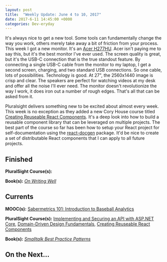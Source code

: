 ```yaml
---
layout: post
title:  "Weekly Update: June 4 to 10, 2017"
date: 2017-6-11 14:45:00 +0000
categories: Dev-eryday
---
```

It's always nice to get a new tool. Some tools can fundamentally change the way you work, others merely take away a bit of friction from your process. This week I got a new monitor. It's an [Acer H277HU][mon]. Acer isn't paying me to say this, but it's the best monitor I've ever used. The screen quality is great, but it's the USB-C connection that is the true standout feature. By connecting a single USB-C cable from the monitor to my laptop, I get a second screen, charging, and two standard USB connections. So one cable, lots of possibilities. Technology is good. At 27", the 2560x1440 image is crisp and clear. The speakers are perfect for watching videos at my desk and offer all the noise I'll ever need. The monitor doesn't revolutionize the way I work, it does iron out a number of rough edges. That's all that can be asked from it. 

Pluralsight delivers something new to be excited about almost every week. This week is no exception as they added a new Cory House course titled [Creating Reuseable React Components][comp]. It's a deep look into how to build a reusable component library that can be leveraged on multiple projects. The best part of the course so far has been how to setup your React project for self-documentation using the [react-docgen][doc] package. It'd be nice to create a set of distributable React components that I can apply to all future projects. 

Finished
--------
**PluralSight Course(s):** 

**Book(s):** *[On Writing Well][oww]*

Currents
--------
**MOOC(s):** [Sabermetrics 101: Introduction to Baseball Analytics][saber]

**PluralSight Course(s):** [Implementing and Securing an API with ASP.NET Core][core], [Domain-Driven Design Fundamentals][ddd], [Creating Reuseable React Components][comp]

**Book(s):** *[Smalltalk Best Practice Patterns][sbp]*

On the Next...
--------



[core]: https://app.pluralsight.com/library/courses/aspdotnetcore-implementing-securing-api/table-of-contents
[saber]: https://www.edx.org/course/sabermetrics-101-introduction-baseball-bux-sabr101x-0
[sbp]: https://www.amazon.com/Smalltalk-Best-Practice-Patterns-Kent/dp/013476904X
[oww]: https://www.amazon.com/Writing-Well-Classic-Guide-Nonfiction/dp/0060891548
[ddd]: https://app.pluralsight.com/library/courses/domain-driven-design-fundamentals/table-of-contents
[ar]: https://app.pluralsight.com/library/courses/advanced-redux/table-of-contents
[comp]: https://app.pluralsight.com/library/courses/react-creating-reusable-components/table-of-contents
[mon]: https://www.amazon.com/gp/product/B01B64O3M4/ref=oh_aui_detailpage_o00_s00?ie=UTF8&psc=1
[doc]: https://github.com/reactjs/react-docgen